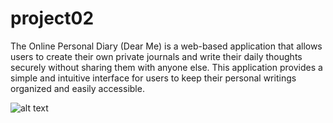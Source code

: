 # project02

The Online Personal Diary (Dear Me) is a web-based application that allows users to create their own private journals and write their daily thoughts securely without sharing them with anyone else. This application provides a simple and intuitive interface for users to keep their personal writings organized and easily accessible.

![alt text](https://github.com/[charvig23]/[project02]/blob/[main]/ss1.png?raw=true)
